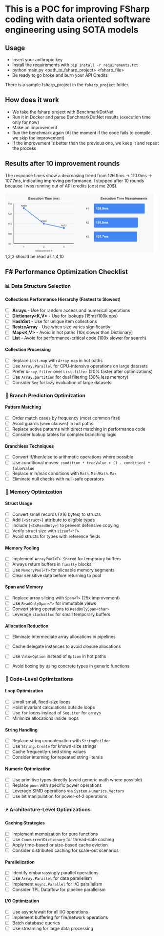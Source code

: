 # This is a POC for improving FSharp coding with data oriented software engineering using SOTA models

## Usage
- Insert your anthropic key
- Install the requirements with `pip install -r requirements.txt`
- python main.py <path_to_fsharp_project> <fsharp_file>
- Be ready to go broke and burn your API Credits

There is a sample fsharp_project in the `fsharp_project` folder.

## How does it work
- We take the fsharp project with BenchmarkDotNet
- Run it in Docker and parse BenchmarkDotNet results (execution time only for now)
- Make an improvement
- Run the benchmark again (At the moment if the code fails to compile, we skip the improvement)
- If the improvement is better than the previous one, we keep it and repeat the process

## Results after 10 improvement rounds
The response times show a decreasing trend from 126.9ms → 110.0ms → 107.7ms, indicating improving performance.
I stopped after 10 rounds because I was running out of API credits (cost me 20$).

![Performance Improvement Graph](graph.png)
1,2,3 should be read as 1,4,10

## F# Performance Optimization Checklist

### 📊 Data Structure Selection

#### Collections Performance Hierarchy (Fastest to Slowest)
- [ ] **Arrays** - Use for random access and numerical operations
- [ ] **Dictionary<K,V>** - Use for lookups (15ms/100k ops)
- [ ] **HashSet<T>** - Use for unique item collections
- [ ] **ResizeArray<T>** - Use when size varies significantly
- [ ] **Map<K,V>** - Avoid in hot paths (10x slower than Dictionary)
- [ ] **List<T>** - Avoid for performance-critical code (100x slower for search)

#### Collection Processing
- [ ] Replace `List.map` with `Array.map` in hot paths
- [ ] Use `Array.Parallel` for CPU-intensive operations on large datasets
- [ ] Prefer `Array.filter` over `List.filter` (20% faster after optimizations)
- [ ] Use `Array.partition` for dual filtering (30% less memory)
- [ ] Consider `Seq` for lazy evaluation of large datasets

### 🌿 Branch Prediction Optimization

#### Pattern Matching
- [ ] Order match cases by frequency (most common first)
- [ ] Avoid guards (`when` clauses) in hot paths
- [ ] Replace active patterns with direct matching in performance code
- [ ] Consider lookup tables for complex branching logic

#### Branchless Techniques
- [ ] Convert if/then/else to arithmetic operations where possible
- [ ] Use conditional moves: `condition * trueValue + (1 - condition) * falseValue`
- [ ] Replace min/max conditions with `Math.Min`/`Math.Max`
- [ ] Eliminate null checks with null-safe operators

### 💾 Memory Optimization

#### Struct Usage
- [ ] Convert small records (≤16 bytes) to structs
- [ ] Add `[<Struct>]` attribute to eligible types
- [ ] Include `[<IsReadOnly>]` to prevent defensive copying
- [ ] Verify struct size with `sizeof<'T>`
- [ ] Avoid structs for types with reference fields

#### Memory Pooling
- [ ] Implement `ArrayPool<T>.Shared` for temporary buffers
- [ ] Always return buffers in `finally` blocks
- [ ] Use `MemoryPool<T>` for sliceable memory segments
- [ ] Clear sensitive data before returning to pool

#### Span and Memory
- [ ] Replace array slicing with `Span<T>` (25x improvement)
- [ ] Use `ReadOnlySpan<T>` for immutable views
- [ ] Convert string operations to `ReadOnlySpan<char>`
- [ ] Leverage `stackalloc` for small temporary buffers

#### Allocation Reduction
- [ ] Eliminate intermediate array allocations in pipelines
- [ ] Cache delegate instances to avoid closure allocations
- [ ] Use `ValueOption` instead of `Option` in hot paths
- [ ] Avoid boxing by using concrete types in generic functions


### 🔧 Code-Level Optimizations

#### Loop Optimization
- [ ] Unroll small, fixed-size loops
- [ ] Hoist invariant calculations outside loops
- [ ] Use `for` loops instead of `Seq.iter` for arrays
- [ ] Minimize allocations inside loops

#### String Handling
- [ ] Replace string concatenation with `StringBuilder`
- [ ] Use `String.Create` for known-size strings
- [ ] Cache frequently-used string values
- [ ] Consider interning for repeated string literals

#### Numeric Optimization
- [ ] Use primitive types directly (avoid generic math where possible)
- [ ] Replace `pown` with specific power operations
- [ ] Leverage SIMD operations via `System.Numerics.Vectors`
- [ ] Use bit manipulation for power-of-2 operations

### ⚡ Architecture-Level Optimizations

#### Caching Strategies
- [ ] Implement memoization for pure functions
- [ ] Use `ConcurrentDictionary` for thread-safe caching
- [ ] Apply time-based or size-based cache eviction
- [ ] Consider distributed caching for scale-out scenarios

#### Parallelization
- [ ] Identify embarrassingly parallel operations
- [ ] Use `Array.Parallel` for data parallelism
- [ ] Implement `Async.Parallel` for I/O parallelism
- [ ] Consider TPL Dataflow for pipeline parallelism

#### I/O Optimization
- [ ] Use async/await for all I/O operations
- [ ] Implement buffering for file/network operations
- [ ] Batch database queries
- [ ] Use streaming for large data processing
